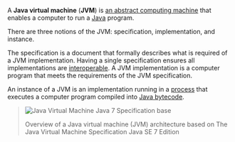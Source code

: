 A **Java virtual machine** (**JVM**) is [an abstract computing machine](https://en.wikipedia.org/wiki/Process_virtual_machine) that enables a computer to run a [Java](https://en.wikipedia.org/wiki/Java_(software_platform)) program. 

There are three notions of the JVM: specification, implementation, and instance. 

The specification is a document that formally describes what is required of a JVM implementation. Having a 
single specification ensures all implementations are [interoperable](https://en.wikipedia.org/wiki/Interoperability).
 A JVM implementation is a computer program that meets the requirements 
of the JVM specification. 

An instance of a JVM is an implementation running in a [process](https://en.wikipedia.org/wiki/Process_(computing)) that executes a computer program compiled into [Java bytecode](https://en.wikipedia.org/wiki/Java_bytecode).

> ![Java Virtual Machine Java 7 Specification base](https://upload.wikimedia.org/wikipedia/commons/thumb/d/dd/JvmSpec7.png/1024px-JvmSpec7.png)
>
> Overview of a Java virtual machine (JVM) architecture based on The Java Virtual Machine Specification Java SE 7 Edition

